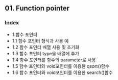 
## 01. Function pointer
### Index

* 1.함수 포인터
 * 1.1 함수 포인터 형식과 사용 예
 * 1.2 함수 포인터 배열 사용 및 초기화
 * 1.3 함수 포인터 type을 배열에 추가
 * 1.4 함수 포인터를 함수의 parameter로 사용
 * 1.5 함수 포인터와 void포인터를 이용한 qsort()함수
 * 1.6 함수 포인터와 void포인터를 이용한 search()함수
